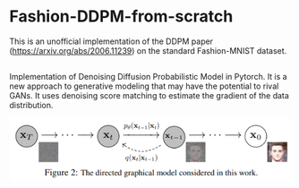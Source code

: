 # Fashion-DDPM-from-scratch
This is an unofficial implementation of the DDPM paper (https://arxiv.org/abs/2006.11239) on the standard Fashion-MNIST dataset.

## 
Implementation of Denoising Diffusion Probabilistic Model in Pytorch. It is a new approach to generative modeling that may have the potential to rival GANs. It uses denoising score matching to estimate the gradient of the data distribution.

![alt text](image.png)

